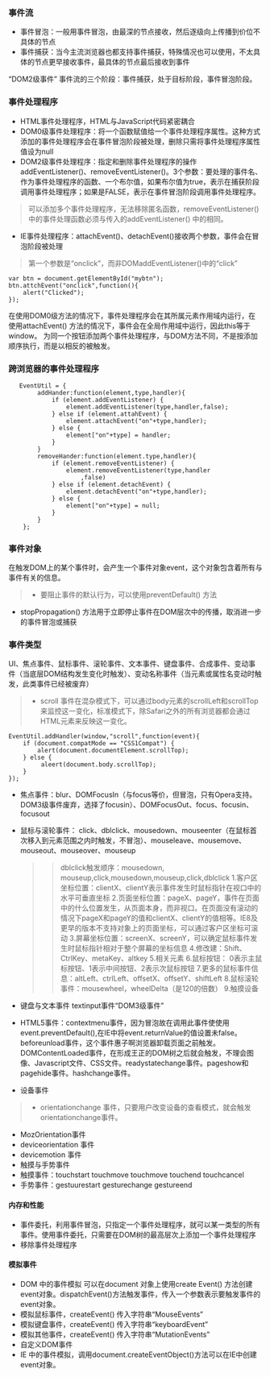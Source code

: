 ### 事件流
- 事件冒泡：一般用事件冒泡，由最深的节点接收，然后逐级向上传播到价位不具体的节点
- 事件捕获：当今主流浏览器也都支持事件捕获，特殊情况也可以使用，不太具体的节点更早接收事件，最具体的节点最后接收到事件

“DOM2级事件” 事件流的三个阶段：事件捕获，处于目标阶段，事件冒泡阶段。

### 事件处理程序
- HTML事件处理程序，HTML与JavaScript代码紧密耦合
- DOM0级事件处理程序：将一个函数赋值给一个事件处理程序属性。这种方式添加的事件处理程序会在事件冒泡阶段被处理，删除只需将事件处理程序属性值设为null
- DOM2级事件处理程序：指定和删除事件处理程序的操作 addEventListener()、removeEventListener()。3个参数：要处理的事件名、作为事件处理程序的函数、一个布尔值，如果布尔值为true，表示在捕获阶段调用事件处理程序；如果是FALSE，表示在事件冒泡阶段调用事件处理程序。
> 可以添加多个事件处理程序，无法移除匿名函数，removeEventListener() 中的事件处理函数必须与传入的addEventListener() 中的相同。
- IE事件处理程序：attachEvent()、detachEvent()接收两个参数，事件会在冒泡阶段被处理
> 第一个参数是“onclick”，而非DOMaddEventListener()中的“click”
```
var btn = document.getElementById("mybtn");
btn.attchEvent("onclick",function(){
    alert("Clicked");
});
```
在使用DOM0级方法的情况下，事件处理程序会在其所属元素作用域内运行，在使用attachEvent() 方法的情况下，事件会在全局作用域中运行，因此this等于window。
为同一个按钮添加两个事件处理程序，与DOM方法不同，不是按添加顺序执行，而是以相反的被触发。

### 跨浏览器的事件处理程序
```
   EventUtil = {
		addHander:function(element,type,handler){
			if (element.addEventListener) {
				element.addEventListener(type,handler,false);
			} else if (element.attahEvent) {
				element.attachEvent("on"+type,handler);
			} else {
				element["on"+type] = handler;
			}
		}
		removeHander:function(element.type,handler){
			if (element.removeEventListener) {
				element.removeEventListener(type,handler
					,false)
			} else if (element.detachEvent) {
				element.detachEvent("on"+type,handler);
			} else {
				element["on"+type] = null;
			}
		}
	};
```

### 事件对象
在触发DOM上的某个事件时，会产生一个事件对象event，这个对象包含着所有与事件有关的信息。
> - 要阻止事件的默认行为，可以使用preventDefault() 方法
- stopPropagation() 方法用于立即停止事件在DOM层次中的传播，取消进一步的事件冒泡或捕获

### 事件类型
UI、焦点事件、鼠标事件、滚轮事件、文本事件、键盘事件、合成事件、变动事件（当底层DOM结构发生变化时触发）、变动名称事件（当元素或属性名变动时触发，此类事件已经被废弃）
> - scroll 事件在混杂模式下，可以通过body元素的scrollLeft和scrollTop来监控这一变化，标准模式下，除Safari之外的所有浏览器都会通过HTML元素来反映这一变化。
```
EventUtil.addHandler(window,"scroll",function(event){
    if (document.compatMode == "CSS1Compat") {
        alert(document.documentElement.scrollTop);
    } else {
         aleert(document.body.scrollTop);
    }
});
```
- 焦点事件：blur、DOMFocusIn（与focus等价，但冒泡，只有Opera支持。DOM3级事件废弃，选择了focusin）、DOMFocusOut、focus、focusin、focusout
- 鼠标与滚轮事件： click、dblclick、mousedown、mouseenter（在鼠标首次移入到元素范围之内时触发，不冒泡）、mouseleave、mousemove、mouseout、mouseover、mouseup
    >> dblclick触发顺序：mousedown, mouseup,click,mousedown,mouseup,click,dblclick
    >> 1.客户区坐标位置：clientX、clientY表示事件发生时鼠标指针在视口中的水平可垂直坐标
    >>  2.页面坐标位置：pageX、pageY，事件在页面中的什么位置发生，从页面本身，而非视口。在页面没有滚动的情况下pageX和pageY的值和clientX、clientY的值相等。IE8及更早的版本不支持对象上的页面坐标，可以通过客户区坐标可滚动
    >>  3.屏幕坐标位置：screenX、screenY，可以确定鼠标事件发生时鼠标指针相对于整个屏幕的坐标信息
    >>  4.修改建：Shift、CtrlKey、metaKey、altkey
    >>  5.相关元素
    >>  6.鼠标按钮： 0表示主鼠标按钮、1表示中间按钮、2表示次鼠标按钮
    >>  7.更多的鼠标事件信息：altLeft、ctrlLeft、offsetX、offsetY、shiftLeft
    >>  8.鼠标滚轮事件：mousewheel，wheelDelta（是120的倍数）
    >>  9.触摸设备

- 键盘与文本事件
   textinput事件“DOM3级事件”
- HTML5事件：contextmenu事件，因为冒泡故在调用此事件使使用event.preventDefault(),在IE中将event.returnValue的值设置未false。beforeunload事件，这个事件惠子啊浏览器卸载页面之前触发。DOMContentLoaded事件，在形成王正的DOM树之后就会触发，不理会图像、Javascript文件、CSS文件。readystatechange事件。pageshow和pagehide事件。hashchange事件。
- 设备事件
 > - orientationchange 事件，只要用户改变设备的查看模式，就会触发orientationchange事件。
- MozOrientation事件
- deviceorientation 事件
- devicemotion 事件
- 触摸与手势事件
- 触摸事件：touchstart touchmove touchmove touchend touchcancel
- 手势事件：gestuurestart gesturechange gestureend

#### 内存和性能
- 事件委托，利用事件冒泡，只指定一个事件处理程序，就可以某一类型的所有事件。使用事件委托，只需要在DOM树的最高层次上添加一个事件处理程序
- 移除事件处理程序 

#### 模拟事件
- DOM 中的事件模拟 可以在document 对象上使用create Event() 方法创建event对象。dispatchEvent()方法触发事件，传入一个参数表示要触发事件的event对象。
- 模拟鼠标事件，createEvent() 传入字符串“MouseEvents”
- 模拟键盘事件，createEvent() 传入字符串“keyboardEvent”
- 模拟其他事件，createEvent() 传入字符串“MutationEvents”
- 自定义DOM事件
- IE 中的事件模拟，调用document.createEventObject()方法可以在IE中创建event对象。

